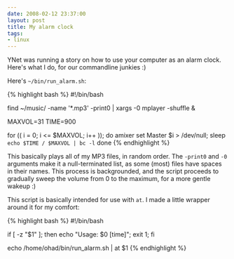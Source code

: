 ```yaml
---
date: 2008-02-12 23:37:00
layout: post
title: My alarm clock
tags:
- linux
---
```


YNet was running a story on how to use your computer as an alarm clock. Here's
what I do, for our commandline junkies :)

Here's `~/bin/run_alarm.sh`:

{% highlight bash %}
#!/bin/bash

find ~/music/ -name '*.mp3' -print0 | xargs -0 mplayer -shuffle &

MAXVOL=31
TIME=900

for (( i = 0; i <= $MAXVOL; i++ )); do
        amixer set Master $i > /dev/null;
        sleep `echo $TIME / $MAXVOL | bc -l`
done
{% endhighlight %}

This basically plays all of my MP3 files, in random order. The `-print0` and `-0`
arguments make it a null-terminated list, as some (most) files have spaces in
their names. This process is backgrounded, and the script proceeds to gradually
sweep the volume from 0 to the maximum, for a more gentle wakeup :)

This script is basically intended for use with `at`. I made a little wrapper
around it for my comfort:

{% highlight bash %}
#!/bin/bash

if [ -z "$1" ]; then
        echo "Usage: $0 [time]";
        exit 1;
fi

echo /home/ohad/bin/run_alarm.sh | at $1
{% endhighlight %}
